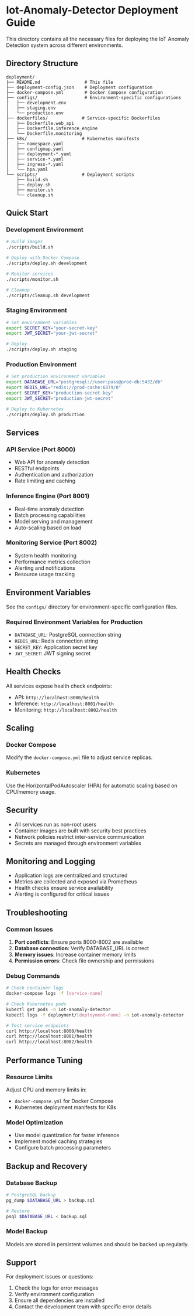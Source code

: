 # Iot-Anomaly-Detector Deployment Guide

This directory contains all the necessary files for deploying the IoT Anomaly Detection system across different environments.

## Directory Structure

```
deployment/
├── README.md                 # This file
├── deployment-config.json    # Deployment configuration
├── docker-compose.yml        # Docker Compose configuration
├── configs/                  # Environment-specific configurations
│   ├── development.env
│   ├── staging.env
│   └── production.env
├── dockerfiles/             # Service-specific Dockerfiles
│   ├── Dockerfile.web_api
│   ├── Dockerfile.inference_engine
│   └── Dockerfile.monitoring
├── k8s/                     # Kubernetes manifests
│   ├── namespace.yaml
│   ├── configmap.yaml
│   ├── deployment-*.yaml
│   ├── service-*.yaml
│   ├── ingress-*.yaml
│   └── hpa.yaml
└── scripts/                 # Deployment scripts
    ├── build.sh
    ├── deploy.sh
    ├── monitor.sh
    └── cleanup.sh
```

## Quick Start

### Development Environment

```bash
# Build images
./scripts/build.sh

# Deploy with Docker Compose
./scripts/deploy.sh development

# Monitor services
./scripts/monitor.sh

# Cleanup
./scripts/cleanup.sh development
```

### Staging Environment

```bash
# Set environment variables
export SECRET_KEY="your-secret-key"
export JWT_SECRET="your-jwt-secret"

# Deploy
./scripts/deploy.sh staging
```

### Production Environment

```bash
# Set production environment variables
export DATABASE_URL="postgresql://user:pass@prod-db:5432/db"
export REDIS_URL="redis://prod-cache:6379/0"
export SECRET_KEY="production-secret-key"
export JWT_SECRET="production-jwt-secret"

# Deploy to Kubernetes
./scripts/deploy.sh production
```

## Services

### API Service (Port 8000)
- Web API for anomaly detection
- RESTful endpoints
- Authentication and authorization
- Rate limiting and caching

### Inference Engine (Port 8001)
- Real-time anomaly detection
- Batch processing capabilities
- Model serving and management
- Auto-scaling based on load

### Monitoring Service (Port 8002)
- System health monitoring
- Performance metrics collection
- Alerting and notifications
- Resource usage tracking

## Environment Variables

See the `configs/` directory for environment-specific configuration files.

### Required Environment Variables for Production

- `DATABASE_URL`: PostgreSQL connection string
- `REDIS_URL`: Redis connection string
- `SECRET_KEY`: Application secret key
- `JWT_SECRET`: JWT signing secret

## Health Checks

All services expose health check endpoints:

- API: `http://localhost:8000/health`
- Inference: `http://localhost:8001/health`
- Monitoring: `http://localhost:8002/health`

## Scaling

### Docker Compose
Modify the `docker-compose.yml` file to adjust service replicas.

### Kubernetes
Use the HorizontalPodAutoscaler (HPA) for automatic scaling based on CPU/memory usage.

## Security

- All services run as non-root users
- Container images are built with security best practices
- Network policies restrict inter-service communication
- Secrets are managed through environment variables

## Monitoring and Logging

- Application logs are centralized and structured
- Metrics are collected and exposed via Prometheus
- Health checks ensure service availability
- Alerting is configured for critical issues

## Troubleshooting

### Common Issues

1. **Port conflicts**: Ensure ports 8000-8002 are available
2. **Database connection**: Verify DATABASE_URL is correct
3. **Memory issues**: Increase container memory limits
4. **Permission errors**: Check file ownership and permissions

### Debug Commands

```bash
# Check container logs
docker-compose logs -f [service-name]

# Check Kubernetes pods
kubectl get pods -n iot-anomaly-detector
kubectl logs -f deployment/[deployment-name] -n iot-anomaly-detector

# Test service endpoints
curl http://localhost:8000/health
curl http://localhost:8001/health
curl http://localhost:8002/health
```

## Performance Tuning

### Resource Limits
Adjust CPU and memory limits in:
- `docker-compose.yml` for Docker Compose
- Kubernetes deployment manifests for K8s

### Model Optimization
- Use model quantization for faster inference
- Implement model caching strategies
- Configure batch processing parameters

## Backup and Recovery

### Database Backup
```bash
# PostgreSQL backup
pg_dump $DATABASE_URL > backup.sql

# Restore
psql $DATABASE_URL < backup.sql
```

### Model Backup
Models are stored in persistent volumes and should be backed up regularly.

## Support

For deployment issues or questions:
1. Check the logs for error messages
2. Verify environment configuration
3. Ensure all dependencies are installed
4. Contact the development team with specific error details
